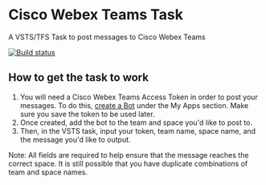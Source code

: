 # Cisco Webex Teams Task

A VSTS/TFS Task to post messages to Cisco Webex Teams

[![Build status](https://carlo.visualstudio.com/VSTS_Tasks/_apis/build/status/Spark)](https://carlo.visualstudio.com/VSTS_Tasks/_build/latest?definitionId=13)

## How to get the task to work

1. You will need a Cisco Webex Teams Access Token in order to post your messages. To do this, [create a Bot](https://developer.webex.com/apps.html) under the My Apps section. Make sure you save the token to be used later.
1. Once created, add the bot to the team and space you'd like to post to.
1. Then, in the VSTS task, input your token, team name, space name, and the message you'd like to output.

Note: All fields are required to help ensure that the message reaches the correct space. It is still possible that you have duplicate combinations of team and space names.
